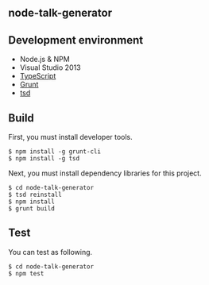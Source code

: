 node-talk-generator
-------------------

## Development environment
* Node.js & NPM
* Visual Studio 2013
* [TypeScript](http://www.typescriptlang.org)
* [Grunt](http://gruntjs.com)
* [tsd](http://definitelytyped.org/tsd/)

## Build
First, you must install developer tools.

```
$ npm install -g grunt-cli
$ npm install -g tsd
```

Next, you must install dependency libraries for this project.

```
$ cd node-talk-generator
$ tsd reinstall
$ npm install
$ grunt build
```

## Test
You can test as following.

```
$ cd node-talk-generator
$ npm test
```